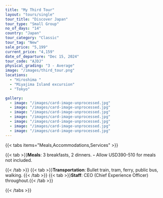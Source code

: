 ```yaml
---
title: "My Third Tour"
layout: "tours/single"
tour_title: "Discover Japan"
tour_type: "Small Group"
no_of_days: "14"
country: "Japan"
tour_category: "Classic"
tour_tag: "New"
sale_price: "5,199"
current_price: "4,159"
date_of_departure: "Dec 15, 2024"
tour_code: "AJDJ"
physical_grading: "3 - Average"
image: "/images/third_tour.png"
locations:
  - "Hiroshima "
  - "Miyajima Island excursion"
  - "Tokyo"

gallery:
  - image: "/images/card-image-unprocessed.jpg"
  - image: "/images/card-image-unprocessed.jpg"
  - image: "/images/card-image-unprocessed.jpg"
  - image: "/images/card-image-unprocessed.jpg"
  - image: "/images/card-image-unprocessed.jpg"
  - image: "/images/card-image-unprocessed.jpg"
  - image: "/images/card-image-unprocessed.jpg"
---
```


{{< tabs items="Meals,Accommodations,Services" >}}

{{< tab >}}**Meals**: 3 breakfasts, 2 dinners.
**-**
Allow USD390-510 for meals not included.

{{< /tab >}}
{{< tab >}}**Transportation**: Bullet train, tram, ferry, public bus, walking.
{{< /tab >}}
{{< tab >}}**Staff**: CEO (Chief Experience Officer) throughout.{{< /tab >}}

{{< /tabs >}}
